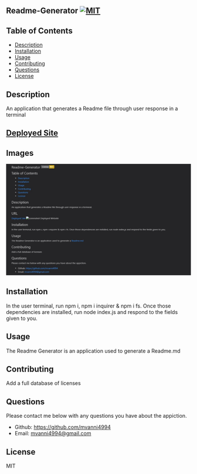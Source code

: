 

## Readme-Generator [![MIT](https://img.shields.io/badge/License-MIT-yellow.svg)](https://opensource.org/licenses/MIT)

## Table of Contents
* [Description](#description)
* [Installation](#installation)
* [Usage](#usage)
* [Contributing](#contributing)
* [Questions](#questions)
* [License](#license)

## Description 
An application that generates a Readme file through user response in a terminal

## [Deployed Site]()

## Images
![Screenshot Deployed Website](https://github.com/mvanni4994/Readme-Generator/blob/main/assets/Capture.JPG?raw=true)

## Installation
In the user terminal, run npm i, npm i inquirer & npm i fs. Once those dependencies are installed, run node index.js and respond to the fields given to you.

## Usage
The Readme Generator is an application used to generate a Readme.md

## Contributing
Add a full database of licenses

## Questions
Please contact me below with any questions you have about the appiction.
* Github: https://github.com/mvanni4994
* Email: mvanni4994@gmail.com

## License
MIT